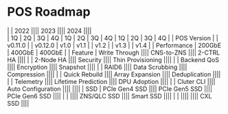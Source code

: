 # POS Roadmap

|             |   2022                   ||||          2023        ||||        2024        ||||             
              | 1Q | 2Q      | 3Q | 4Q      | 1Q   | 2Q   | 3Q | 4Q   | 1Q | 2Q   | 3Q | 4Q   |
| POS Version |    | v0.11.0 |    | v0.12.0 | v1.0 | v1.1 |    | v1.2 |    | v1.3 |    | v1.4 |
| Performance | 200GbE                      | 400GbE                  | 400GbE                |
| Feature     | Write Through            |||| CNS-to-ZNS           |||| 2-CTRL HA          ||||
|             | 2-Node HA                |||| Security             |||| Thin Provisioning  ||||
|             | Backend QoS              |||| Encryption           |||| Snapshot           ||||
|             | RAID6                    |||| Data Scrubbing       |||| Compression        ||||
|             | Quick Rebuild            |||| Array Expansion      |||| Deduplication      ||||
|             | Telemetry                |||| Lifetime Prediction  |||| DPU Adoption       ||||
|             | Cluter CLI               |||| Auto Configuration   ||||                    ||||
| SSD         | PCIe Gen4 SSD            |||| PCIe Gen5 SSD        |||| PCIe Gen6 SSD      ||||
|             |                          |||| ZNS/QLC SSD          |||| Smart SSD          ||||
|             |                          ||||                      |||| CXL SSD            ||||    
